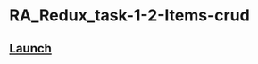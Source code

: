 # RA_Redux_task-1-2-Items-crud

## [Launch](https://johnnystorm19.github.io/RA_React-Router_task-1-menu/)



